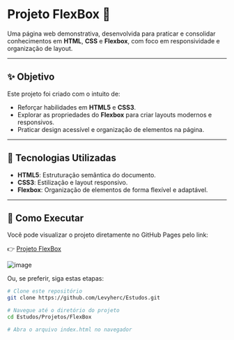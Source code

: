 # Projeto FlexBox 🧩

Uma página web demonstrativa, desenvolvida para praticar e consolidar conhecimentos em **HTML**, **CSS** e **Flexbox**, com foco em responsividade e organização de layout.

---

## ✨ Objetivo

Este projeto foi criado com o intuito de:

- Reforçar habilidades em **HTML5** e **CSS3**.
- Explorar as propriedades do **Flexbox** para criar layouts modernos e responsivos.
- Praticar design acessível e organização de elementos na página.

---

## 🧰 Tecnologias Utilizadas

- **HTML5**: Estruturação semântica do documento.
- **CSS3**: Estilização e layout responsivo.
- **Flexbox**: Organização de elementos de forma flexível e adaptável.

---

## 🚀 Como Executar

Você pode visualizar o projeto diretamente no GitHub Pages pelo link:

👉 [Projeto FlexBox](https://levyherc.github.io/Estudos/Projetos/FlexBox/index.html)

![image](https://github.com/user-attachments/assets/859be8c3-4800-49e7-86a8-aa80ed856c00)


Ou, se preferir, siga estas etapas:

```bash
# Clone este repositório
git clone https://github.com/Levyherc/Estudos.git

# Navegue até o diretório do projeto
cd Estudos/Projetos/FlexBox

# Abra o arquivo index.html no navegador
